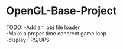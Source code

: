 # OpenGL-Base-Project


TODO: 
-Add an .obj file loader  
-Make a proper time coherent game loop  
-display FPS/UPS  